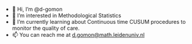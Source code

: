- 👋 Hi, I’m @d-gomon
- 👀 I’m interested in Methodological Statistics
- 🌱 I’m currently learning about Continuous time CUSUM procedures to monitor the quality of care.
- 📫 You can reach me at d.gomon@math.leidenuniv.nl

<!---
d-gomon/d-gomon is a ✨ special ✨ repository because its `README.md` (this file) appears on your GitHub profile.
You can click the Preview link to take a look at your changes.
--->
